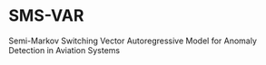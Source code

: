 # SMS-VAR
Semi-Markov Switching Vector Autoregressive Model for Anomaly Detection in Aviation Systems
